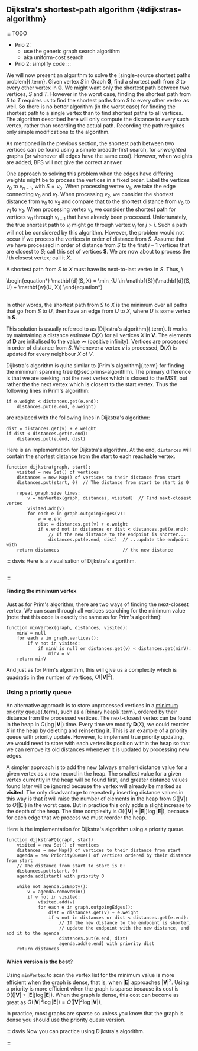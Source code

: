 
## Dijkstra's shortest-path algorithm {#dijkstras-algorithm}

::: TODO
- Prio 2:
    - use the generic graph search algorithm
    - aka uniform-cost search
- Prio 2: simplify code
:::

We will now present an algorithm to solve the
[single-source shortest paths problem]{.term}.
Given vertex $S$ in Graph $\mathbf{G}$, find a shortest path from $S$ to
every other vertex in $\mathbf{G}$. We might want only the shortest path
between two vertices, $S$ and $T$. However in the worst case, finding
the shortest path from $S$ to $T$ requires us to find the shortest paths
from $S$ to every other vertex as well. So there is no better algorithm
(in the worst case) for finding the shortest path to a single vertex
than to find shortest paths to all vertices. The algorithm described
here will only compute the distance to every such vertex, rather than
recording the actual path. Recording the path requires only simple
modifications to the algorithm.

<!--
Computer networks provide an application for the single-source
shortest-paths problem. The goal is to find the cheapest way for one
computer to broadcast a message to all other computers on the network.
The network can be modeled by a graph with edge weights indicating time
or cost to send a message to a neighbouring computer.
-->

As mentioned in the previous section,
the shortest path between two vertices can be found using a simple breadth-first search,
for *unweighted* graphs (or whenever all edges have the same cost).
However, when weights are added, BFS will not give the correct answer.

One approach to solving this problem when the edges have differing
weights might be to process the vertices in a fixed order. Label the
vertices $v_0$ to $v_{n-1}$, with $S = v_0$. When processing vertex
$v_1$, we take the edge connecting $v_0$ and $v_1$. When processing
$v_2$, we consider the shortest distance from $v_0$ to $v_2$ and compare
that to the shortest distance from $v_0$ to $v_1$ to $v_2$. When
processing vertex $v_i$, we consider the shortest path for vertices
$v_0$ through $v_{i-1}$ that have already been processed. Unfortunately,
the true shortest path to $v_i$ might go through vertex $v_j$ for
$j > i$. Such a path will not be considered by this algorithm. However,
the problem would not occur if we process the vertices in order of
distance from $S$. Assume that we have processed in order of distance
from $S$ to the first $i-1$ vertices that are closest to $S$; call this
set of vertices $\mathbf{S}$. We are now about to process the $i$ th
closest vertex; call it $X$.

A shortest path from $S$ to $X$ must have its next-to-last vertex in
$S$. Thus,
\

\begin{equation*}
\mathbf{d}(S, X) = \min_{U \in \mathbf{S}}(\mathbf{d}(S, U) + \mathbf{w}(U, X))
\end{equation*}

\
In other words, the shortest path from $S$ to $X$ is the minimum over
all paths that go from $S$ to $U$, then have an edge from $U$ to $X$,
where $U$ is some vertex in $\mathbf{S}$.

This solution is usually referred to as [Dijkstra's algorithm]{.term}. It works
by maintaining a distance estimate $\mathbf{D}(X)$ for all vertices $X$
in $\mathbf{V}$. The elements of $\mathbf{D}$ are initialised to the
value $\infty$ (positive infinity). Vertices are processed in order of distance from $S$.
Whenever a vertex $v$ is processed, $\mathbf{D}(X)$ is updated for every
neighbour $X$ of $V$.

Dijkstra's algorithm is quite similar to [Prim's algorithm]{.term} for finding
the minimum spanning tree (@sec:prims-algorithm). The primary difference is that we are
seeking, not the next vertex which is closest to the MST, but rather the
the next vertex which is closest to the start vertex.
Thus the following lines in Prim's algorithm:

    if e.weight < distances.get(e.end):
        distances.put(e.end, e.weight)

are replaced with the following lines in Dijkstra's algorithm:

    dist = distances.get(v) + e.weight
    if dist < distances.get(e.end):
        distances.put(e.end, dist)

Here is an implementation for Dijkstra's algorithm.
At the end, `distances` will contain the shortest distance from the start to each reachable vertex.

    function dijkstra(graph, start):
        visited = new Set() of vertices
        distances = new Map() of vertices to their distance from start
        distances.put(start, 0)  // The distance from start to start is 0

        repeat graph.size times:
            v = minVertex(graph, distances, visited)  // Find next-closest vertex
            visited.add(v)
            for each e in graph.outgoingEdges(v):
                w = e.end
                dist = distances.get(v) + e.weight
                if e.end not in distances or dist < distances.get(e.end):
                    // If the new distance to the endpoint is shorter...
                    distances.put(e.end, dist)  // ...update the endpoint with
        return distances                        // the new distance

::: dsvis
Here is a visualisation of Dijkstra's algorithm.

``` {.jsav-animation src="Graph/DijkstraCON.js" links="Graph/DijkstraCON.css"}
```
:::

#### Finding the minimum vertex

Just as for Prim's algorithm, there are two ways of finding the next-closest vertex.
We can scan through all vertices searching for the minimum value
(note that this code is exactly the same as for Prim's algorithm):

    function minVertex(graph, distances, visited):
        minV = null
        for each v in graph.vertices():
            if v not in visited:
                if minV is null or distances.get(v) < distances.get(minV):
                    minV = v
        return minV

And just as for Prim's algorithm, this will give us a complexity which is quadratic in the number of vertices, $O(|\mathbf{V}|^2)$.

### Using a priority queue

An alternative approach is to store unprocessed vertices in a [minimum priority queue](#priority-queue){.term},
such as a [binary heap]{.term},
ordered by their distance from the processed vertices. The next-closest
vertex can be found in the heap in $O(\log |\mathbf{V}|)$ time.
Every time we modify $\mathbf{D}(X)$, we could reorder $X$ in the heap
by deleting and reinserting it. This is an example of a priority queue with priority update.
However, to implement true priority updating, we would need
to store with each vertex its position within the heap so that we can
remove its old distances whenever it is updated by processing new edges.

A simpler approach is to add the new (always smaller) distance value for
a given vertex as a new record in the heap. The smallest value for a
given vertex currently in the heap will be found first, and greater
distance values found later will be ignored because the vertex will
already be marked as **visited**. The only disadvantage to repeatedly
inserting distance values in this way is that it will raise the number
of elements in the heap from $O(|\mathbf{V}|)$ to
$O(|\mathbf{E}|)$ in the worst case. But in practice this only adds
a slight increase to the depth of the heap. The time complexity is
$O((|\mathbf{V}| + |\mathbf{E}|) \log |\mathbf{E}|)$, because for
each edge that we process we must reorder the heap.

Here is the implementation for Dijkstra's algorithm using a priority queue.

    function dijkstraPQ(graph, start):
        visited = new Set() of vertices
        distances = new Map() of vertices to their distance from start
        agenda = new PriorityQueue() of vertices ordered by their distance from start
        // The distance from start to start is 0:
        distances.put(start, 0)
        agenda.add(start) with priority 0

        while not agenda.isEmpty():
            v = agenda.removeMin()
            if v not in visited:
                visited.add(v)
                for each e in graph.outgoingEdges():
                    dist = distances.get(v) + e.weight
                    if w not in distances or dist < distances.get(e.end):
                        // If the new distance to the endpoint is shorter,
                        // update the endpoint with the new distance, and add it to the agenda
                        distances.put(e.end, dist)
                        agenda.add(e.end) with priority dist
        return distances


#### Which version is the best?

Using `minVertex` to scan the vertex list for the minimum value is more
efficient when the graph is dense, that is, when $|\mathbf{E}|$
approaches $|\mathbf{V}|^2$.
Using a priority is more efficient when the
graph is sparse because its cost is
$O((|\mathbf{V}| + |\mathbf{E}|) \log |\mathbf{E}|)$.
When the graph is dense, this cost can become as great as
$O(|\mathbf{V}|^2 \log |\mathbf{E}|) = O(|\mathbf{V}|^2 \log |\mathbf{V}|)$.

In practice, most graphs are sparse so unless you know that the graph is dense you should use the priority queue version.

::: dsvis
Now you can practice using Dijkstra's algorithm.

<avembed id="DijkstraPE" src="Graph/DijkstraPE.html" type="pe" name="Dijkstra's Algorithm Proficiency Exercise"/>
:::

<!--
### Invariants
 -->

